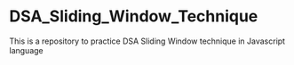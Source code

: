 # DSA_Sliding_Window_Technique
This is a repository to practice DSA Sliding Window technique in Javascript language
